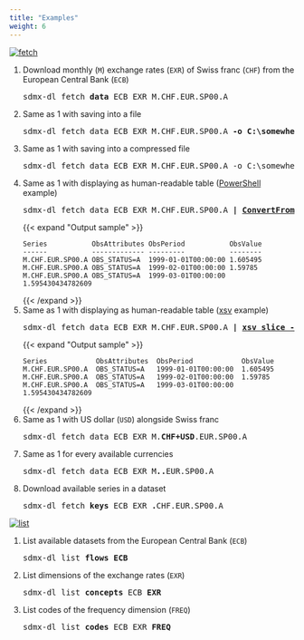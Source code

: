 ```yaml
---
title: "Examples"
weight: 6
---
```


<a id="fetch" href="#fetch">![fetch](https://img.shields.io/badge/fetch-examples-dc322f?style=flat-square)</a>

1. Download monthly (`M`) exchange rates (`EXR`) of Swiss franc (`CHF`) from the European Central Bank (`ECB`)  
   <pre>sdmx-dl fetch <b>data</b> ECB EXR M.CHF.EUR.SP00.A</pre>  
2. Same as 1 with saving into a file  
   <pre>sdmx-dl fetch data ECB EXR M.CHF.EUR.SP00.A <b>-o C:\somewhere\file.csv</b></pre>
3. Same as 1 with saving into a compressed file  
   <pre>sdmx-dl fetch data ECB EXR M.CHF.EUR.SP00.A -o C:\somewhere\file.csv<b>.gz</b></pre>
4. Same as 1 with displaying as human-readable table ([PowerShell](https://en.wikipedia.org/wiki/PowerShell) example)  
   <pre>sdmx-dl fetch data ECB EXR M.CHF.EUR.SP00.A <b>| <a href="https://docs.microsoft.com/en-us/powershell/module/microsoft.powershell.utility/convertfrom-csv">ConvertFrom-Csv</a> | <a href="https://docs.microsoft.com/en-us/powershell/module/microsoft.powershell.utility/select-object">Select-Object -First 3</a> | <a href="https://docs.microsoft.com/en-us/powershell/module/microsoft.powershell.utility/format-table">Format-Table</a></b></pre>
   {{< expand "Output sample" >}}
   ```plain
   Series           ObsAttributes ObsPeriod           ObsValue
   ------           ------------- ---------           --------
   M.CHF.EUR.SP00.A OBS_STATUS=A  1999-01-01T00:00:00 1.605495
   M.CHF.EUR.SP00.A OBS_STATUS=A  1999-02-01T00:00:00 1.59785
   M.CHF.EUR.SP00.A OBS_STATUS=A  1999-03-01T00:00:00 1.595430434782609
   ```
   {{< /expand >}}
5. Same as 1 with displaying as human-readable table ([xsv](https://github.com/BurntSushi/xsv) example)  
   <pre>sdmx-dl fetch data ECB EXR M.CHF.EUR.SP00.A <b>| <a href="https://github.com/BurntSushi/xsv#available-commands">xsv slice -l 3</a> | <a href="https://github.com/BurntSushi/xsv#available-commands">xsv table</a></b></pre>
   {{< expand "Output sample" >}}
   ```plain
   Series            ObsAttributes  ObsPeriod            ObsValue
   M.CHF.EUR.SP00.A  OBS_STATUS=A   1999-01-01T00:00:00  1.605495
   M.CHF.EUR.SP00.A  OBS_STATUS=A   1999-02-01T00:00:00  1.59785
   M.CHF.EUR.SP00.A  OBS_STATUS=A   1999-03-01T00:00:00  1.595430434782609
   ```
   {{< /expand >}}
6. Same as 1 with US dollar (`USD`) alongside Swiss franc  
   <pre>sdmx-dl fetch data ECB EXR M.<b>CHF+USD</b>.EUR.SP00.A</pre>
7. Same as 1 for every available currencies  
   <pre>sdmx-dl fetch data ECB EXR M<b>..</b>EUR.SP00.A</pre>
8. Download available series in a dataset  
   <pre>sdmx-dl fetch <b>keys</b> ECB EXR <b>.</b>CHF.EUR.SP00.A</pre>

<a id="list" href="#list">![list](https://img.shields.io/badge/list-examples-859900?style=flat-square)</a>

1. List available datasets from the European Central Bank (`ECB`)  
   <pre>sdmx-dl list <b>flows ECB</b></pre>
2. List dimensions of the exchange rates (`EXR`)  
   <pre>sdmx-dl list <b>concepts</b> ECB <b>EXR</b></pre>
3. List codes of the frequency dimension (`FREQ`)  
   <pre>sdmx-dl list <b>codes</b> ECB EXR <b>FREQ</b></pre>
